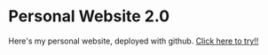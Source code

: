 # Personal Website 2.0
Here's my personal website, deployed with github.
[Click here to try!!](https://engichang1467.github.io/personalWeb2/home.html)
